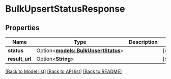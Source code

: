 # BulkUpsertStatusResponse

## Properties

Name | Type | Description | Notes
------------ | ------------- | ------------- | -------------
**status** | Option<[**models::BulkUpsertStatus**](BulkUpsertStatus.md)> |  | [optional]
**result_url** | Option<**String**> |  | [optional]

[[Back to Model list]](../README.md#documentation-for-models) [[Back to API list]](../README.md#documentation-for-api-endpoints) [[Back to README]](../README.md)


